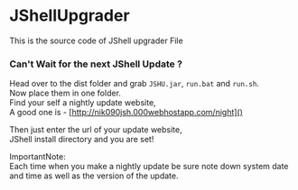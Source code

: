 # JShellUpgrader
This is the source code of JShell upgrader File

### Can't Wait for the next JShell Update ?  
Head over to the dist folder and grab `JSHU.jar`, `run.bat` and `run.sh`.  
Now place them in one folder.  
Find your self a nightly update website,  
  A good one is - [http://nik090jsh.000webhostapp.com/night]()
 
 Then just enter the url of your update website,  
 JShell install directory and you are set!

ImportantNote:  
            Each time when you make a nightly update be sure note down system date and time as well as the version of the update.  
            
